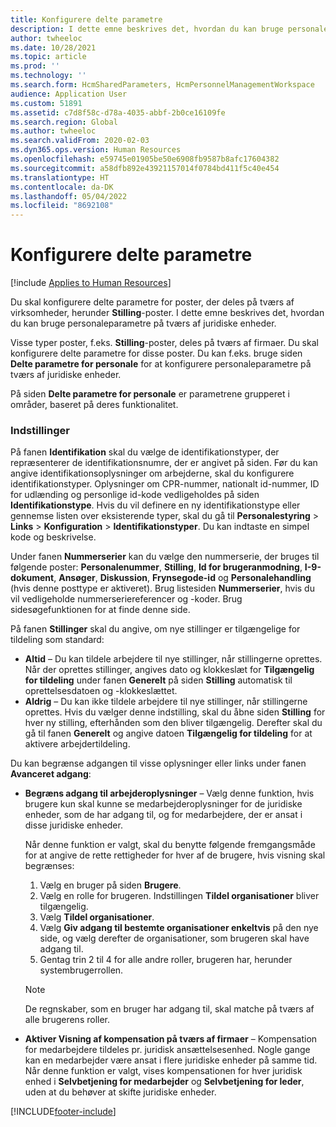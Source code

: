 ```yaml
---
title: Konfigurere delte parametre
description: I dette emne beskrives det, hvordan du kan bruge personaleparametre på tværs af juridiske enheder.
author: twheeloc
ms.date: 10/28/2021
ms.topic: article
ms.prod: ''
ms.technology: ''
ms.search.form: HcmSharedParameters, HcmPersonnelManagementWorkspace
audience: Application User
ms.custom: 51891
ms.assetid: c7d8f58c-d78a-4035-abbf-2b0ce16109fe
ms.search.region: Global
ms.author: twheeloc
ms.search.validFrom: 2020-02-03
ms.dyn365.ops.version: Human Resources
ms.openlocfilehash: e59745e01905be50e6908fb9587b8afc17604382
ms.sourcegitcommit: a58dfb892e43921157014f0784bd411f5c40e454
ms.translationtype: HT
ms.contentlocale: da-DK
ms.lasthandoff: 05/04/2022
ms.locfileid: "8692108"
---
```

# <a name="configure-shared-parameters"></a>Konfigurere delte parametre

[!include [Applies to Human Resources](../includes/applies-to-hr.md)]

Du skal konfigurere delte parametre for poster, der deles på tværs af virksomheder, herunder **Stilling**-poster. I dette emne beskrives det, hvordan du kan bruge personaleparametre på tværs af juridiske enheder.

Visse typer poster, f.eks. **Stilling**-poster, deles på tværs af firmaer. Du skal konfigurere delte parametre for disse poster. Du kan f.eks. bruge siden **Delte parametre for personale** for at konfigurere personaleparametre på tværs af juridiske enheder. 

På siden **Delte parametre for personale** er parametrene grupperet i områder, baseret på deres funktionalitet. 

### <a name="settings"></a>Indstillinger
På fanen **Identifikation** skal du vælge de identifikationstyper, der repræsenterer de identifikationsnumre, der er angivet på siden. Før du kan angive identifikationsoplysninger om arbejderne, skal du konfigurere identifikationstyper. Oplysninger om CPR-nummer, nationalt id-nummer, ID for udlænding og personlige id-kode vedligeholdes på siden **Identifikationstype**. Hvis du vil definere en ny identifikationstype eller gennemse listen over eksisterende typer, skal du gå til **Personalestyring** &gt; **Links** &gt; **Konfiguration** &gt; **Identifikationstyper**. Du kan indtaste en simpel kode og beskrivelse. 

Under fanen **Nummerserier** kan du vælge den nummerserie, der bruges til følgende poster: **Personalenummer**, **Stilling**, **Id for brugeranmodning**, **I-9-dokument**, **Ansøger**, **Diskussion**, **Frynsegode-id** og **Personalehandling** (hvis denne posttype er aktiveret). Brug listesiden **Nummerserier**, hvis du vil vedligeholde nummerseriereferencer og -koder. Brug sidesøgefunktionen for at finde denne side. 

På fanen **Stillinger** skal du angive, om nye stillinger er tilgængelige for tildeling som standard:

- **Altid** – Du kan tildele arbejdere til nye stillinger, når stillingerne oprettes. Når der oprettes stillinger, angives dato og klokkeslæt for **Tilgængelig for tildeling** under fanen **Generelt** på siden **Stilling** automatisk til oprettelsesdatoen og -klokkeslættet.
- **Aldrig** – Du kan ikke tildele arbejdere til nye stillinger, når stillingerne oprettes. Hvis du vælger denne indstilling, skal du åbne siden **Stilling** for hver ny stilling, efterhånden som den bliver tilgængelig. Derefter skal du gå til fanen **Generelt** og angive datoen **Tilgængelig for tildeling** for at aktivere arbejdertildeling.

Du kan begrænse adgangen til visse oplysninger eller links under fanen **Avanceret adgang**:

- **Begræns adgang til arbejderoplysninger** – Vælg denne funktion, hvis brugere kun skal kunne se medarbejderoplysninger for de juridiske enheder, som de har adgang til, og for medarbejdere, der er ansat i disse juridiske enheder.

    Når denne funktion er valgt, skal du benytte følgende fremgangsmåde for at angive de rette rettigheder for hver af de brugere, hvis visning skal begrænses:

    1. Vælg en bruger på siden **Brugere**.
    1. Vælg en rolle for brugeren. Indstillingen **Tildel organisationer** bliver tilgængelig.
    1. Vælg **Tildel organisationer**.
    1. Vælg **Giv adgang til bestemte organisationer enkeltvis** på den nye side, og vælg derefter de organisationer, som brugeren skal have adgang til.
    1. Gentag trin 2 til 4 for alle andre roller, brugeren har, herunder systembrugerrollen.

    > [!NOTE]
    > De regnskaber, som en bruger har adgang til, skal matche på tværs af alle brugerens roller.

- **Aktiver Visning af kompensation på tværs af firmaer** – Kompensation for medarbejdere tildeles pr. juridisk ansættelsesenhed. Nogle gange kan en medarbejder være ansat i flere juridiske enheder på samme tid. Når denne funktion er valgt, vises kompensationen for hver juridisk enhed i **Selvbetjening for medarbejder** og **Selvbetjening for leder**, uden at du behøver at skifte juridiske enheder. 

[!INCLUDE[footer-include](../includes/footer-banner.md)]
